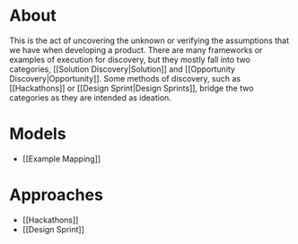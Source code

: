 # About
This is the act of uncovering the unknown or verifying the assumptions that we have when developing a product. There are many frameworks or examples of execution for discovery, but they mostly fall into two categories, [[Solution Discovery|Solution]] and [[Opportunity Discovery|Opportunity]]. Some methods of discovery, such as [[Hackathons]] or [[Design Sprint|Design Sprints]], bridge the two categories as they are intended as ideation.
# Models
- [[Example Mapping]]
# Approaches
- [[Hackathons]]
- [[Design Sprint]]